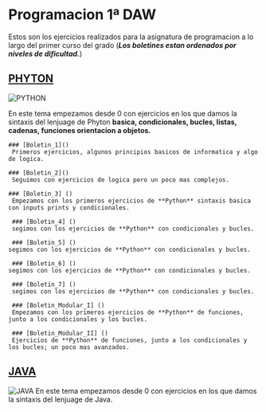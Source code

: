 # Programacion 1ª DAW 
 Estos son los ejercicios realizados para la asignatura de programacion a lo largo del primer curso del grado (**_Los boletines estan ordenados por niveles de dificultad._**)
 
  ## [PHYTON]()
  ![PYTHON](https://cosasdedevs.com/media/sections/images/python_5ceegEf.png)
  
  En este tema empezamos desde 0 con ejercicios en los que damos la sintaxis del lenjuage de Phyton **basica, condicionales, bucles, listas, cadenas, funciones orientacion a objetos.**
    
    ### [Boletin_1]()
     Primeros ejercicios, algunos principios basicos de informatica y algo de logica.
    
    ### [Boletin_2]()
     Seguimos con ejercicios de logica pero un poco mas complejos.
    
    ### [Boletin_3] ()
     Empezamos con los primeros ejercicios de **Python** sintaxis basica con inputs prints y condicionales.
     
     ### [Boletin_4] ()
     segimos con los ejercicios de **Python** con condicionales y bucles.
     
     ### [Boletin_5] ()
    segimos con los ejercicios de **Python** con condicionales y bucles.
     
     ### [Boletin_6] ()
    segimos con los ejercicios de **Python** con condicionales y bucles.
     
     ### [Boletin_7] ()
     segimos con los ejercicios de **Python** con condicionales y bucles.
     
     ### [Boletin_Modular_I] ()
     Empezamos con los primeros ejercicios de **Python** de funciones, junto a los condicionales y los bucles.
     
     ### [Boletin_Modular_II] ()
     Ejercicios de **Python** de funciones, junto a los condicionales y los bucles; un poco mas avanzados.
 
  ## [JAVA]()
  ![JAVA](https://i.blogs.es/53044d/java/1366_521.jpg)
   En este tema empezamos desde 0 con ejercicios en los que damos la sintaxis del lenjuage de Java.
